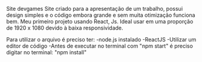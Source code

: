 Site devgames
Site criado para a apresentação de um trabalho, possui design simples e o código embora grande e sem muita otimização funciona bem. Meu primeiro projeto usando React, Js. Ideal usar em uma proporção de 1920 x 1080 devido à baixa responsividade.

Para utilizar o arquivo é preciso ter: -node.js instalado -ReactJS -Utilizar um editor de código -Antes de executar no terminal com "npm start" é preciso digitar no terminal: "npm install"

